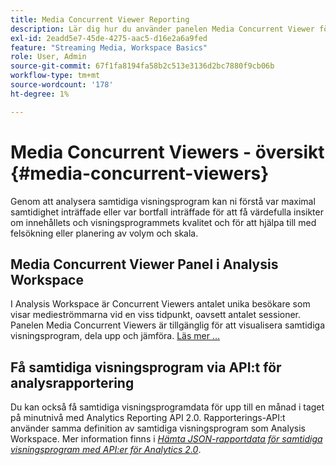 ```yaml
---
title: Media Concurrent Viewer Reporting
description: Lär dig hur du använder panelen Media Concurrent Viewer för att analysera samtidiga visningsprogram och förstå maximal samtidighet och bortfall.
exl-id: 2eadd5e7-45de-4275-aac5-d16e2a6a9fed
feature: "Streaming Media, Workspace Basics"
role: User, Admin
source-git-commit: 67f1fa8194fa58b2c513e3136d2bc7880f9cb06b
workflow-type: tm+mt
source-wordcount: '178'
ht-degree: 1%

---
```


# Media Concurrent Viewers - översikt {#media-concurrent-viewers}

Genom att analysera samtidiga visningsprogram kan ni förstå var maximal samtidighet inträffade eller var bortfall inträffade för att få värdefulla insikter om innehållets och visningsprogrammets kvalitet och för att hjälpa till med felsökning eller planering av volym och skala.

## Media Concurrent Viewer Panel i Analysis Workspace

I Analysis Workspace är Concurrent Viewers antalet unika besökare som visar medieströmmarna vid en viss tidpunkt, oavsett antalet sessioner. Panelen Media Concurrent Viewers är tillgänglig för att visualisera samtidiga visningsprogram, dela upp och jämföra. [Läs mer …](https://experienceleague.adobe.com/docs/analytics/analyze/analysis-workspace/panels/media-concurrent-viewers.html)

## Få samtidiga visningsprogram via API:t för analysrapportering

Du kan också få samtidiga visningsprogramdata för upp till en månad i taget på minutnivå med Analytics Reporting API 2.0. Rapporterings-API:t använder samma definition av samtidiga visningsprogram som Analysis Workspace.  Mer information finns i [_*Hämta JSON-rapportdata för samtidiga visningsprogram med API:er för Analytics 2.0*_](/help/reporting/reports-and-analytics/get-concurrent-json20.md).
